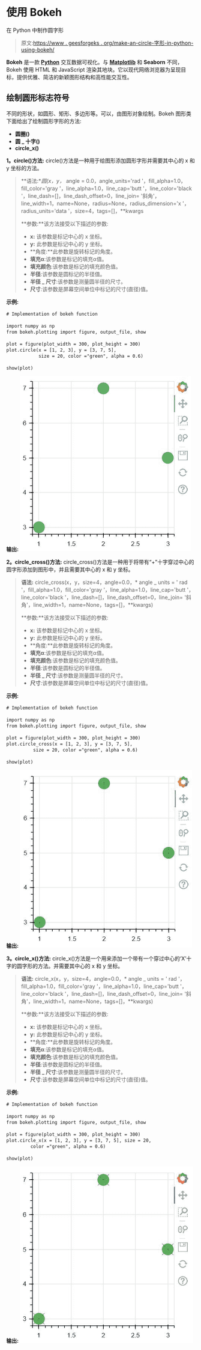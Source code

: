 # 使用 Bokeh

在 Python 中制作圆字形

> 原文:[https://www . geesforgeks . org/make-an-circle-字形-in-python-using-bokeh/](https://www.geeksforgeeks.org/make-an-circle-glyphs-in-python-using-bokeh/)

**Bokeh** 是一款 [**Python**](https://www.geeksforgeeks.org/python-programming-language/) 交互数据可视化。与 [**Matplotlib**](https://www.geeksforgeeks.org/python-introduction-matplotlib/) 和 **Seaborn** 不同，Bokeh 使用 HTML 和 JavaScript 渲染其地块。它以现代网络浏览器为呈现目标，提供优雅、简洁的新颖图形结构和高性能交互性。

## 绘制圆形标志符号

不同的形状，如圆形、矩形、多边形等。可以，由图形对象绘制。Bokeh 图形类下面给出了绘制圆形字形的方法:

*   **圆圈()**
*   **圆 _ 十字()**
*   **circle_x()**

**1。circle()方法:** circle()方法是一种用于给图形添加圆形字形并需要其中心的 x 和 y 坐标的方法。

> **语法:**圆(x，y，* angle = 0.0，angle_units='rad '，fill_alpha=1.0，fill_color='gray '，line_alpha=1.0，line_cap='butt '，line_color='black '，line_dash=[]，line_dash_offset=0，line_join= '斜角'，line_width=1，name=None，radius=None，radius_dimension='x '，radius_units='data '，size=4，tags=[]，**kwargs
> 
> **参数:**该方法接受以下描述的参数:
> 
> *   **x:** 该参数是标记中心的 x 坐标。
> *   **y:** 此参数是标记中心的 y 坐标。
> *   **角度:**此参数是旋转标记的角度。
> *   **填充α**:该参数是标记的填充α值。
> *   **填充颜色**:该参数是标记的填充颜色值。
> *   **半径**:该参数是圆标记的半径值。
> *   **半径 _ 尺寸**:该参数是测量圆半径的尺寸。
> *   **尺寸**:该参数是屏幕空间单位中标记的尺寸(直径)值。

**示例:**

```
# Implementation of bokeh function 

import numpy as np  
from bokeh.plotting import figure, output_file, show 

plot = figure(plot_width = 300, plot_height = 300) 
plot.circle(x = [1, 2, 3], y = [3, 7, 5],  
            size = 20, color ="green", alpha = 0.6) 

show(plot) 
```

**输出:**
![](img/4ebaea13c519f9f2d9056e91b5af415a.png)

**2。circle_cross()方法:** circle_cross()方法是一种用于将带有“+”十字穿过中心的圆字形添加到图形中，并且需要其中心的 x 和 y 坐标。

> **语法:** circle_cross(x，y，size=4，angle=0.0，* angle _ units = ' rad '，fill_alpha=1.0，fill_color='gray '，line_alpha=1.0，line_cap='butt '，line_color='black '，line_dash=[]，line_dash_offset=0，line_join= '斜角'，line_width=1，name=None，tags=[]，**kwargs)
> 
> **参数:**该方法接受以下描述的参数:
> 
> *   **x:** 该参数是标记中心的 x 坐标。
> *   **y:** 此参数是标记中心的 y 坐标。
> *   **角度:**此参数是旋转标记的角度。
> *   **填充α**:该参数是标记的填充α值。
> *   **填充颜色**:该参数是标记的填充颜色值。
> *   **半径**:该参数是圆标记的半径值。
> *   **半径 _ 尺寸**:该参数是测量圆半径的尺寸。
> *   **尺寸**:该参数是屏幕空间单位中标记的尺寸(直径)值。

**示例:**

```
# Implementation of bokeh function 

import numpy as np  
from bokeh.plotting import figure, output_file, show 

plot = figure(plot_width = 300, plot_height = 300) 
plot.circle_cross(x = [1, 2, 3], y = [3, 7, 5], 
          size = 20, color ="green", alpha = 0.6) 

show(plot) 
```

**输出:**
![](img/ca0838e05674865a7fac04e0b4c6446e.png)

**3。circle_x()方法:** circle_x()方法是一个用来添加一个带有一个穿过中心的‘X’十字的圆字形的方法。并需要其中心的 x 和 y 坐标。

> **语法:** circle_x(x，y，size=4，angle=0.0，* angle _ units = ' rad '，fill_alpha=1.0，fill_color='gray '，line_alpha=1.0，line_cap='butt '，line_color='black '，line_dash=[]，line_dash_offset=0，line_join= '斜角'，line_width=1，name=None，tags=[]，**kwargs)
> 
> **参数:**该方法接受以下描述的参数:
> 
> *   **x:** 该参数是标记中心的 x 坐标。
> *   **y:** 此参数是标记中心的 y 坐标。
> *   **角度:**此参数是旋转标记的角度。
> *   **填充α**:该参数是标记的填充α值。
> *   **填充颜色**:该参数是标记的填充颜色值。
> *   **半径**:该参数是圆标记的半径值。
> *   **半径 _ 尺寸**:该参数是测量圆半径的尺寸。
> *   **尺寸**:该参数是屏幕空间单位中标记的尺寸(直径)值。

**示例:**

```
# Implementation of bokeh function 

import numpy as np  
from bokeh.plotting import figure, output_file, show 

plot = figure(plot_width = 300, plot_height = 300) 
plot.circle_x(x = [1, 2, 3], y = [3, 7, 5], size = 20, 
         color ="green", alpha = 0.6) 

show(plot) 
```

**输出:**
![](img/38f08e4fb4b6dfe5027426e2f94d3d7d.png)